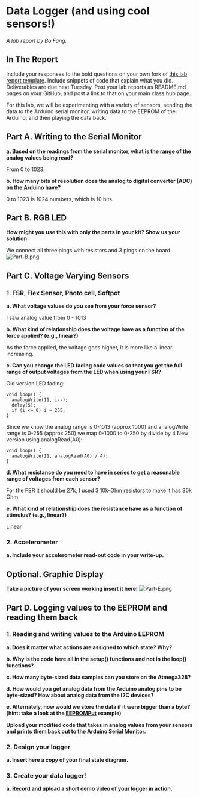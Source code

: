 # Data Logger (and using cool sensors!)

*A lab report by Bo Fang.*

## In The Report

Include your responses to the bold questions on your own fork of [this lab report template](https://github.com/FAR-Lab/IDD-Fa18-Lab2). Include snippets of code that explain what you did. Deliverables are due next Tuesday. Post your lab reports as README.md pages on your GitHub, and post a link to that on your main class hub page.

For this lab, we will be experimenting with a variety of sensors, sending the data to the Arduino serial monitor, writing data to the EEPROM of the Arduino, and then playing the data back.

## Part A.  Writing to the Serial Monitor
 
**a. Based on the readings from the serial monitor, what is the range of the analog values being read?**

From 0 to 1023.

**b. How many bits of resolution does the analog to digital converter (ADC) on the Arduino have?**

0 to 1023 is 1024 numbers, which is 10 bits.

## Part B. RGB LED

**How might you use this with only the parts in your kit? Show us your solution.**

We connect all three pings with resistors and 3 pings on the board.
![Part-B.png](Part-B.png)

## Part C. Voltage Varying Sensors 
 
### 1. FSR, Flex Sensor, Photo cell, Softpot

**a. What voltage values do you see from your force sensor?**

I saw analog value from 0 - 1013

**b. What kind of relationship does the voltage have as a function of the force applied? (e.g., linear?)**

As the force applied, the voltage goes higher, it is more like a linear increasing.

**c. Can you change the LED fading code values so that you get the full range of output voltages from the LED when using your FSR?**

Old version LED fading:

```
void loop() {
  analogWrite(11, i--);
  delay(5);
  if (i <= 0) i = 255;
}
```
Since we know the analog range is 0-1013 (approx 1000)
and analogWrite range is 0-255 (approx 250)
we map 0-1000 to 0-250 by divide by 4
New version using analogRead(A0):

```
void loop() {
  analogWrite(11, analogRead(A0) / 4);
}
```

**d. What resistance do you need to have in series to get a reasonable range of voltages from each sensor?**

For the FSR it should be 27k, I used 3 10k-Ohm resistors to make it has 30k Ohm

**e. What kind of relationship does the resistance have as a function of stimulus? (e.g., linear?)**

Linear

### 2. Accelerometer
 
**a. Include your accelerometer read-out code in your write-up.**


## Optional. Graphic Display

**Take a picture of your screen working insert it here!**
![Part-E.png](Part-E.png)

## Part D. Logging values to the EEPROM and reading them back
 
### 1. Reading and writing values to the Arduino EEPROM

**a. Does it matter what actions are assigned to which state? Why?**

**b. Why is the code here all in the setup() functions and not in the loop() functions?**

**c. How many byte-sized data samples can you store on the Atmega328?**

**d. How would you get analog data from the Arduino analog pins to be byte-sized? How about analog data from the I2C devices?**

**e. Alternately, how would we store the data if it were bigger than a byte? (hint: take a look at the [EEPROMPut](https://www.arduino.cc/en/Reference/EEPROMPut) example)**

**Upload your modified code that takes in analog values from your sensors and prints them back out to the Arduino Serial Monitor.**

### 2. Design your logger
 
**a. Insert here a copy of your final state diagram.**

### 3. Create your data logger!
 
**a. Record and upload a short demo video of your logger in action.**
